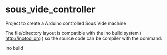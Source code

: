 sous_vide_controller
====================

Project to create a Arduino controlled Sous Vide machine

The file/directory layout is compatible with the ino build system
( http://inotool.org ) so the source code can be compiler with the command:

ino build
